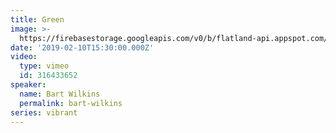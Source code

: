 ```yaml
---
title: Green
image: >-
  https://firebasestorage.googleapis.com/v0/b/flatland-api.appspot.com/o/sermons%2FScreen%20Shot%202019-02-11%20at%207.56.38%20AM.png?alt=media&token=0d7061a1-be3c-4c35-89ca-e902adc1cb63
date: '2019-02-10T15:30:00.000Z'
video:
  type: vimeo
  id: 316433652
speaker:
  name: Bart Wilkins
  permalink: bart-wilkins
series: vibrant
---
```


